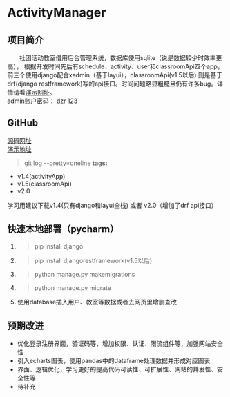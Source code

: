 # ActivityManager
## 项目简介
&emsp;&emsp;社团活动教室借用后台管理系统，数据库使用sqlite（说是数据较少时效率更高），
根据开发时间先后有schedule、activity、user和classroomApi四个app，
前三个使用django配合xadmin（基于layui），classroomApi(v1.5以后) 
则是基于drf(django restframework)写的api接口。时间问题略显粗糙且仍有许多bug。详情请看[演示网址](106.53.21.189/index/)。<br>
admin账户密码： dzr 123

## GitHub 
[源码网址](https://github.com/dzr201732120115/ActivityManager) <br>
[演示地址](106.53.21.189:/index/) <br>
> git log --pretty=oneline
**tags:** 
* v1.4(activityApp) 
* v1.5(classroomApi)
* v2.0

学习用建议下载v1.4(只有django和layui全栈) 或者 v2.0（增加了drf api接口）

## 快速本地部署（pycharm）
1. >pip install django 
2. >pip install djangorestframework(v1.5以后)
3. >python manage.py makemigrations
4. >python manage.py migrate
5. 使用database插入用户、教室等数据或者去网页里增删查改

## 预期改进
* 优化登录注册界面，验证码等，增加权限、认证、限流组件等，加强网站安全性
* 引入echarts图表，使用pandas中的dataframe处理数据并形成对应图表
* 界面、逻辑优化，学习更好的提高代码可读性、可扩展性、网站的并发性、安全性等
* 待补充
